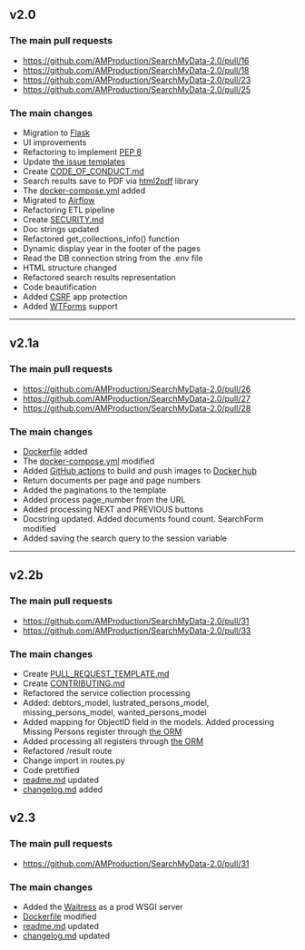 ## v2.0

### The main pull requests

- https://github.com/AMProduction/SearchMyData-2.0/pull/16
- https://github.com/AMProduction/SearchMyData-2.0/pull/18
- https://github.com/AMProduction/SearchMyData-2.0/pull/23
- https://github.com/AMProduction/SearchMyData-2.0/pull/25

### The main changes

- Migration to [Flask](https://flask.palletsprojects.com/en/2.3.x/)
- UI improvements
- Refactoring to implement [PEP 8](https://peps.python.org/pep-0008/)
- Update [the issue templates](.github/ISSUE_TEMPLATE)
- Create [CODE_OF_CONDUCT.md](docs/CODE_OF_CONDUCT.md)
- Search results save to PDF via [html2pdf](https://www.npmjs.com/package/html2pdf.js/v/0.10.1) library
- The [docker-compose.yml](docker-compose.yml) added
- Migrated to [Airflow](https://airflow.apache.org)
- Refactoring ETL pipeline
- Create [SECURITY.md](docs/SECURITY.md)
- Doc strings updated
- Refactored get_collections_info() function
- Dynamic display year in the footer of the pages
- Read the DB connection string from the .env file
- HTML structure changed
- Refactored search results representation
- Code beautification
- Added [CSRF](https://wtforms.readthedocs.io/en/2.3.x/csrf/) app protection
- Added [WTForms](https://wtforms.readthedocs.io/en/2.3.x/) support

***

## v2.1a

### The main pull requests

- https://github.com/AMProduction/SearchMyData-2.0/pull/26
- https://github.com/AMProduction/SearchMyData-2.0/pull/27
- https://github.com/AMProduction/SearchMyData-2.0/pull/28

### The main changes

- [Dockerfile](Dockerfile) added
- The [docker-compose.yml](docker-compose.yml) modified
- Added [GitHub actions](.github/workflows/docker-hub.yml) to build and push images
  to [Docker hub](https://hub.docker.com/repository/docker/andruxa17/searchmydata2/general)
- Return documents per page and page numbers
- Added the paginations to the template
- Added process page_number from the URL
- Added processing NEXT and PREVIOUS buttons
- Docstring updated. Added documents found count. SearchForm modified
- Added saving the search query to the session variable

***

## v2.2b

### The main pull requests

- https://github.com/AMProduction/SearchMyData-2.0/pull/31
- https://github.com/AMProduction/SearchMyData-2.0/pull/33

### The main changes

- Create [PULL_REQUEST_TEMPLATE.md](docs/PULL_REQUEST_TEMPLATE.md)
- Create [CONTRIBUTING.md](docs/CONTRIBUTING.md)
- Refactored the service collection processing
- Added: debtors_model, lustrated_persons_model, missing_persons_model, wanted_persons_model
- Added mapping for ObjectID field in the models. Added processing Missing Persons register
  through [the ORM](http://mongoengine.org)
- Added processing all registers through [the ORM](http://mongoengine.org)
- Refactored /result route
- Change import in routes.py
- Code prettified
- [readme.md](README.md) updated
- [changelog.md](changelog.md) added

## v2.3

### The main pull requests

- https://github.com/AMProduction/SearchMyData-2.0/pull/31

### The main changes

- Added the [Waitress](https://flask.palletsprojects.com/en/2.3.x/deploying/waitress/) as a prod WSGI server
- [Dockerfile](Dockerfile) modified
- [readme.md](README.md) updated
- [changelog.md](changelog.md) updated
